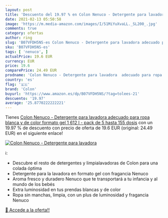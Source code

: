 ```yaml
---
layout: post
title: 'Descuento del 19.97 % en Colon Nenuco - Detergente para lavadora '
date: 2021-02-13 05:50:58
image: 'https://m.media-amazon.com/images/I/51MiYuXvaLL._SL200_.jpg'
comments: true
category: ofertas
author: ring
slug: 'B07VFDH5NS-es Colon Nenuco - Detergente para lavadora adecuado para ropa...'
sku: 'B07VFDH5NS-es'
tags: [ 'nenuco', ]
actualPrice: 19.6 EUR
currency: EUR
price: 19.6
comparePrice: 24.49 EUR
prodname: 'Colon Nenuco - Detergente para lavadora  adecuado para ropa blanca y de color  formato gel  1 612 l - pack de 5  hasta 155 dosis'
country: 'es'
flag: '🇪🇸'
brand: 'Colon'
buyurl: 'https://www.amazon.es/dp/B07VFDH5NS/?tag=tolees-21'
descuento: '19.97'
average: '25.8770222222221'
---
```


Tienes [Colon Nenuco - Detergente para lavadora  adecuado para ropa blanca y de color  formato gel  1 612 l - pack de 5  hasta 155 dosis](https://www.amazon.es/dp/B07VFDH5NS/?tag=tolees-21) con un 19.97 % de descuento con precio de oferta de 19.6 EUR (original: 24.49 EUR) en el siguiente enlace!

[![Colon Nenuco - Detergente para lavadora ](https://m.media-amazon.com/images/I/51MiYuXvaLL._SL200_.jpg)](https://www.amazon.es/dp/B07VFDH5NS/?tag=tolees-21)

ℹ️:

- Descubre el resto de detergentes y limpialavadoras de Colon para una colada óptima
- Detergente para la lavadora en formato gel con fragancia Nenuco
- Aroma fresco y duradero Nenuco que te transportará a tu infancia y al mundo de los bebés
- Extra luminosidad en tus prendas blancas y de color
- Ropa sin manchas, limpia, con un plus de luminosidad y fragancia Nenuco

[🛒 Accede a la oferta!!](https://www.amazon.es/dp/B07VFDH5NS/?tag=tolees-21)
